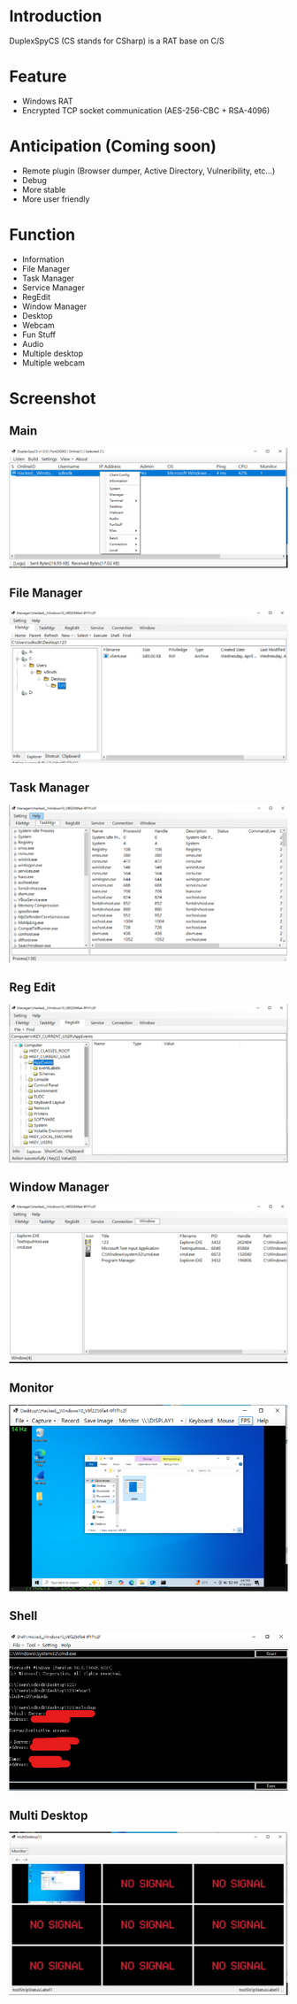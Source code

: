 # Introduction
DuplexSpyCS (CS stands for CSharp) is a RAT base on C/S

# Feature
- Windows RAT
- Encrypted TCP socket communication (AES-256-CBC + RSA-4096)

# Anticipation (Coming soon)
- Remote plugin (Browser dumper, Active Directory, Vulneribility, etc...)
- Debug
- More stable
- More user friendly

# Function
- Information
- File Manager
- Task Manager
- Service Manager
- RegEdit
- Window Manager
- Desktop
- Webcam
- Fun Stuff
- Audio
- Multiple desktop
- Multiple webcam

# Screenshot
## Main
![](https://github.com/iss4cf0ng/DuplexSpyCS/blob/main/Screenshot/main.png)

## File Manager
![](https://github.com/iss4cf0ng/DuplexSpyCS/blob/main/Screenshot/fileMgr.png)

## Task Manager
![](https://github.com/iss4cf0ng/DuplexSpyCS/blob/main/Screenshot/taskmgr.png)

## Reg Edit
![](https://github.com/iss4cf0ng/DuplexSpyCS/blob/main/Screenshot/regedit.png)

## Window Manager
![](https://github.com/iss4cf0ng/DuplexSpyCS/blob/main/Screenshot/windowMgr.png)

## Monitor
![](https://github.com/iss4cf0ng/DuplexSpyCS/blob/main/Screenshot/monitor.png)

## Shell
![](https://github.com/iss4cf0ng/DuplexSpyCS/blob/main/Screenshot/shell.png)

## Multi Desktop
![](https://github.com/iss4cf0ng/DuplexSpyCS/blob/main/Screenshot/multidesktop.png)

